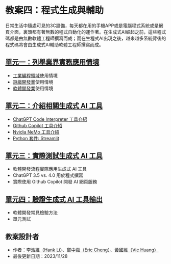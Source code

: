 # 教案四：程式生成與輔助
日常生活中隨處可見的3C設備，每天都在用的手機APP或是電腦程式系統或是網頁介面，裏頭都有著無數的程式自動化的運作著。在生成式AI崛起之前，這些程式碼都是由無數軟體工程師撰寫而成；而在生程式AI出現之後，越來越多系統背後的程式碼將會由生成式AI輔助軟體工程師撰寫而成。

## [單元一：列舉業界實務應用情境](https://github.com/AI-FREE-Team/Generative-AI-Industrial-Case-Study/tree/main/%E6%95%99%E6%A1%884%EF%BC%9A%E7%A8%8B%E5%BC%8F%E7%94%9F%E6%88%90%E8%88%87%E8%BC%94%E5%8A%A9/%E5%96%AE%E5%85%831%EF%BC%9A%E5%88%97%E8%88%89%E6%A5%AD%E7%95%8C%E5%AF%A6%E5%8B%99%E6%87%89%E7%94%A8%E6%83%85%E5%A2%83)
* [工業編程領域](https://zh.wikipedia.org/zh-hant/%E5%B7%A5%E6%A5%AD%E6%8E%A7%E5%88%B6%E7%B3%BB%E7%B5%B1)使用情境
* [遊戲開發業](https://zh.wikipedia.org/zh-tw/%E7%94%B5%E8%84%91%E6%B8%B8%E6%88%8F)使用情境
* [軟體開發業](https://zh.wikipedia.org/zh-tw/%E8%BD%AF%E4%BB%B6%E5%BC%80%E5%8F%91)使用情境

## [單元二：介紹相關生成式 AI 工具](https://github.com/AI-FREE-Team/Generative-AI-Industrial-Case-Study/tree/main/%E6%95%99%E6%A1%884%EF%BC%9A%E7%A8%8B%E5%BC%8F%E7%94%9F%E6%88%90%E8%88%87%E8%BC%94%E5%8A%A9/%E5%96%AE%E5%85%832%EF%BC%9A%E4%BB%8B%E7%B4%B9%E7%9B%B8%E9%97%9C%E7%94%9F%E6%88%90%E5%BC%8F%20AI%20%E5%B7%A5%E5%85%B7)
* [ChatGPT Code Interpreter 工具介紹](https://openai.com/blog/chatgpt-plugins#code-interpreter)
* [Github Copilot 工具介紹](https://github.com/features/copilot)
* [Nvidia NeMo 工具介紹](https://github.com/NVIDIA/NeMo)
* [Python 套件: Streamlit](https://streamlit.io/)

## [單元三：實際測試生成式 AI 工具](https://github.com/AI-FREE-Team/Generative-AI-Industrial-Case-Study/tree/main/%E6%95%99%E6%A1%884%EF%BC%9A%E7%A8%8B%E5%BC%8F%E7%94%9F%E6%88%90%E8%88%87%E8%BC%94%E5%8A%A9/%E5%96%AE%E5%85%833%EF%BC%9A%E5%AF%A6%E9%9A%9B%E6%B8%AC%E8%A9%A6%E7%94%9F%E6%88%90%E5%BC%8F%20AI%20%E5%B7%A5%E5%85%B7)
* 軟體開發流程實際應用生成式 AI 工具
* ChatGPT 3.5 vs. 4.0 用於程式撰寫
* 實際使用 Github Copilot 開發 AI 網頁服務

## [單元四：驗證生成式 AI 工具輸出](https://github.com/AI-FREE-Team/Generative-AI-Industrial-Case-Study/tree/main/%E6%95%99%E6%A1%884%EF%BC%9A%E7%A8%8B%E5%BC%8F%E7%94%9F%E6%88%90%E8%88%87%E8%BC%94%E5%8A%A9/%E5%96%AE%E5%85%834%EF%BC%9A%E9%A9%97%E8%AD%89%E7%94%9F%E6%88%90%E5%BC%8F%20AI%20%E5%B7%A5%E5%85%B7%E8%BC%B8%E5%87%BA)
* 軟體開發常見檢驗方法
* 單元測試

## 教案設計者
 - 作者：[李浩維（Hank Li）](https://www.linkedin.com/in/%E6%B5%A9%E7%B6%AD-%E6%9D%8E-996248236/)、[鄭中嘉（Eric Cheng）](https://www.linkedin.com/in/eric-cheng-ai-free-team/)、[黃國維（Vic Huang）](https://www.linkedin.com/in/%E5%9C%8B%E7%B6%AD-%E9%BB%83-4b64932a1/)
 - 最後更新日期：2023/11/28